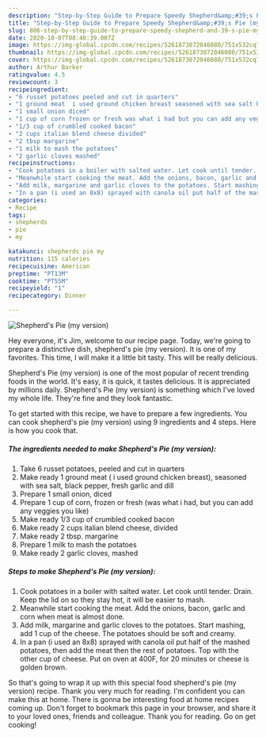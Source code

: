 ```yaml
---
description: "Step-by-Step Guide to Prepare Speedy Shepherd&amp;#39;s Pie (my version)"
title: "Step-by-Step Guide to Prepare Speedy Shepherd&amp;#39;s Pie (my version)"
slug: 806-step-by-step-guide-to-prepare-speedy-shepherd-and-39-s-pie-my-version
date: 2020-10-07T08:40:39.007Z
image: https://img-global.cpcdn.com/recipes/5261873072046080/751x532cq70/shepherds-pie-my-version-recipe-main-photo.jpg
thumbnail: https://img-global.cpcdn.com/recipes/5261873072046080/751x532cq70/shepherds-pie-my-version-recipe-main-photo.jpg
cover: https://img-global.cpcdn.com/recipes/5261873072046080/751x532cq70/shepherds-pie-my-version-recipe-main-photo.jpg
author: Arthur Barker
ratingvalue: 4.5
reviewcount: 3
recipeingredient:
- "6 russet potatoes peeled and cut in quarters"
- "1 ground meat  i used ground chicken breast seasoned with sea salt black pepper fresh garlic and dill"
- "1 small onion diced"
- "1 cup of corn frozen or fresh was what i had but you can add any veggies you like"
- "1/3 cup of crumbled cooked bacon"
- "2 cups italian blend cheese divided"
- "2 tbsp margarine"
- "1 milk to mash the potatoes"
- "2 garlic cloves mashed"
recipeinstructions:
- "Cook potatoes in a boiler with salted water. Let cook until tender. Drain. Keep the lid on so they stay hot, it will be easier to mash."
- "Meanwhile start cooking the meat. Add the onions, bacon, garlic and corn when meat is almost done."
- "Add milk, margarine and garlic cloves to the potatoes. Start mashing, add 1 cup of the cheese. The potatoes should be soft and creamy."
- "In a pan (i used an 8x8) sprayed with canola oil put half of the mashed potatoes, then add the meat then the rest of potatoes. Top with the other cup of cheese. Put on oven at 400F, for 20 minutes or cheese is golden brown."
categories:
- Recipe
tags:
- shepherds
- pie
- my

katakunci: shepherds pie my 
nutrition: 115 calories
recipecuisine: American
preptime: "PT13M"
cooktime: "PT55M"
recipeyield: "1"
recipecategory: Dinner

---
```



![Shepherd&#39;s Pie (my version)](https://img-global.cpcdn.com/recipes/5261873072046080/751x532cq70/shepherds-pie-my-version-recipe-main-photo.jpg)

Hey everyone, it's Jim, welcome to our recipe page. Today, we're going to prepare a distinctive dish, shepherd&#39;s pie (my version). It is one of my favorites. This time, I will make it a little bit tasty. This will be really delicious.



Shepherd&#39;s Pie (my version) is one of the most popular of recent trending foods in the world. It's easy, it is quick, it tastes delicious. It is appreciated by millions daily. Shepherd&#39;s Pie (my version) is something which I've loved my whole life. They're fine and they look fantastic.


To get started with this recipe, we have to prepare a few ingredients. You can cook shepherd&#39;s pie (my version) using 9 ingredients and 4 steps. Here is how you cook that.

<!--inarticleads1-->

##### The ingredients needed to make Shepherd&#39;s Pie (my version):

1. Take 6 russet potatoes, peeled and cut in quarters
1. Make ready 1 ground meat ( i used ground chicken breast), seasoned with sea salt, black pepper, fresh garlic and dill
1. Prepare 1 small onion, diced
1. Prepare 1 cup of corn, frozen or fresh (was what i had, but you can add any veggies you like)
1. Make ready 1/3 cup of crumbled cooked bacon
1. Make ready 2 cups italian blend cheese, divided
1. Make ready 2 tbsp. margarine
1. Prepare 1 milk to mash the potatoes
1. Make ready 2 garlic cloves, mashed




<!--inarticleads2-->

##### Steps to make Shepherd&#39;s Pie (my version):

1. Cook potatoes in a boiler with salted water. Let cook until tender. Drain. Keep the lid on so they stay hot, it will be easier to mash.
1. Meanwhile start cooking the meat. Add the onions, bacon, garlic and corn when meat is almost done.
1. Add milk, margarine and garlic cloves to the potatoes. Start mashing, add 1 cup of the cheese. The potatoes should be soft and creamy.
1. In a pan (i used an 8x8) sprayed with canola oil put half of the mashed potatoes, then add the meat then the rest of potatoes. Top with the other cup of cheese. Put on oven at 400F, for 20 minutes or cheese is golden brown.




So that's going to wrap it up with this special food shepherd&#39;s pie (my version) recipe. Thank you very much for reading. I'm confident you can make this at home. There is gonna be interesting food at home recipes coming up. Don't forget to bookmark this page in your browser, and share it to your loved ones, friends and colleague. Thank you for reading. Go on get cooking!
